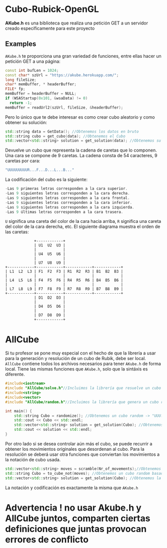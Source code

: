 # Cubo-Rubick-OpenGL

**AKube.h** es una biblioteca que realiza una petición GET a un servidor creado específicamente para este proyecto

## Examples
`AKube.h` te proporciona una gran variedad de funciones, entre ellas hacer un petición GET a una página:
```c++
const int bufLen = 1024;
const char* szUrl = "https://akube.herokuapp.com/";
long fileSize;
char* memBuffer, * headerBuffer;
FILE* fp;
memBuffer = headerBuffer = NULL;
if (WSAStartup(0x101, &wsaData) != 0)
  return -1;
memBuffer = readUrl2(szUrl, fileSize, &headerBuffer);
```
Pero lo único que te debe interesar es como crear cubo aleatorio y como obtener su solución:
```c++
std::string data = GetData(); //Obtenemos los datos en bruto
std::string cubo = get_cubo(data); //Obtenemos el Cubo
std::vector<std::string> solution = get_solution(data); //Obtenemos su solución
```
Devuelve un cubo que representa la cadena de caretas que lo componen. Una cara se compone de 9 caretas.
La cadena consta de 54 caracteres, 9 caretas por cara:

```javascript
"UUUUUUUUUR...F...D...L...B..."
```
La codificación del cubo es la siguiente:
```javascript
-Las 9 primeras letras corresponden a la cara superior.
-Las 9 siguientes letras corresponden a la cara derecha.
-Las 9 siguientes letras corresponden a la cara frontal.
-Las 9 siguientes letras corresponden a la cara inferior.
-Las 9 siguientes letras corresponden a la cara izquierda.
-Las 9 últimas letras corresponden a la cara trasera.
```
`U` significa una careta del color de la cara hacia arriba, `R` significa una careta del color de la cara derecha, etc.
El siguiente diagrama muestra el orden de las caretas:

```
             +------------+
             | U1  U2  U3 |
             |            |
             | U4  U5  U6 |
             |            |
             | U7  U8  U9 |
+------------+------------+------------+------------+
| L1  L2  L3 | F1  F2  F3 | R1  R2  R3 | B1  B2  B3 |
|            |            |            |            |
| L4  L5  L6 | F4  F5  F6 | R4  R5  R6 | B4  B5  B6 |
|            |            |            |            |
| L7  L8  L9 | F7  F8  F9 | R7  R8  R9 | B7  B8  B9 |
+------------+------------+------------+------------+
             | D1  D2  D3 |
             |            |
             | D4  D5  D6 |
             |            |
             | D7  D8  D9 |
             +------------+
```

# AllCube
Si tu profesor se pone muy especial con el hecho de que la librería a usar para la generación y resolución de un cubo de Rubik, debe ser local. `AllCube` contiene todos los archivos necesarios para tener `AKube.h` de forma local. Tiene las mismas funciones que `AKube.h`, solo que la sintáxis es diferente.
```c++
#include<iostream>
#include "AllCube/solve.h"//Incluimos la librería que resuelve un cubo
#include<string>
#include<vector>
#include "AllCube/random.h"//Incluimos la librería que genera un cubo random

int main() {
	std::string Cubo = randomize(); //Obtenemos un cubo random -> "UUU...R...F..D..L..B.."
	std::cout << Cubo << std::endl; 
	std::vector<std::string> solution = get_solution(Cubo); //Obtenemos la solución de un cubo dado -> ["F","R2",..,"B'"]
	std::cout << solution << std::endl;
}
```
Por otro lado si se desea controlar aún más el cubo, se puede recurrir a obtener los movimientos originales que desordenan al cubo. Para la resolución se deberá usar otra funciones que conviertan los movimientos a la notación de cubo usada.
```c++
std::vector<std::string> moves = scramble(Nr_of_movements);//Obtenemos movimientos para el cubo random -> ["R","D2",..,"F'"]
std::string Cubo = to_cube_not(moves); //Obtenemos un cubo random basado en los movimientos dados -> "UUU...R...F..D..L..B.."
std::vector<std::string> solution = get_solution(Cubo); //Obtenemos la solución de un cubo dado -> ["F","R2",..,"B'"]
```
La notación y codificación es exactamente la misma que `AKube.h`
# Advertencia ! no usar Akube.h y AllCube juntos, comparten ciertas definiciones que juntas provocan errores de conflicto
